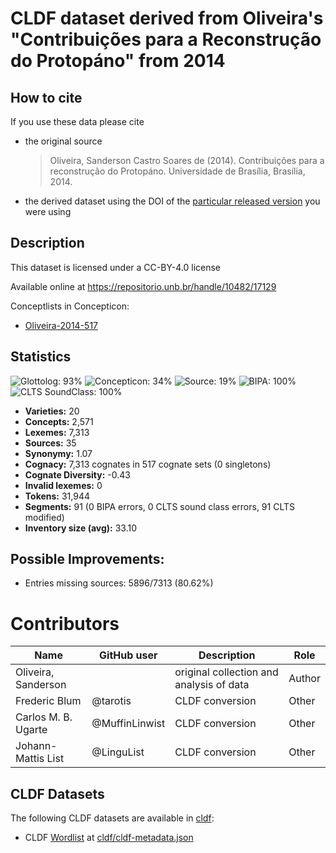 # CLDF dataset derived from Oliveira's "Contribuições para a Reconstrução do Protopáno" from 2014

## How to cite

If you use these data please cite
- the original source
  > Oliveira, Sanderson Castro Soares de (2014). Contribuições para a reconstrução do Protopáno. Universidade de Brasília, Brasília, 2014.
- the derived dataset using the DOI of the [particular released version](../../releases/) you were using

## Description


This dataset is licensed under a CC-BY-4.0 license

Available online at https://repositorio.unb.br/handle/10482/17129


Conceptlists in Concepticon:
- [Oliveira-2014-517](https://concepticon.clld.org/contributions/Oliveira-2014-517)
## Statistics


![Glottolog: 93%](https://img.shields.io/badge/Glottolog-93%25-green.svg "Glottolog: 93%")
![Concepticon: 34%](https://img.shields.io/badge/Concepticon-34%25-red.svg "Concepticon: 34%")
![Source: 19%](https://img.shields.io/badge/Source-19%25-red.svg "Source: 19%")
![BIPA: 100%](https://img.shields.io/badge/BIPA-100%25-brightgreen.svg "BIPA: 100%")
![CLTS SoundClass: 100%](https://img.shields.io/badge/CLTS%20SoundClass-100%25-brightgreen.svg "CLTS SoundClass: 100%")

- **Varieties:** 20
- **Concepts:** 2,571
- **Lexemes:** 7,313
- **Sources:** 35
- **Synonymy:** 1.07
- **Cognacy:** 7,313 cognates in 517 cognate sets (0 singletons)
- **Cognate Diversity:** -0.43
- **Invalid lexemes:** 0
- **Tokens:** 31,944
- **Segments:** 91 (0 BIPA errors, 0 CLTS sound class errors, 91 CLTS modified)
- **Inventory size (avg):** 33.10

## Possible Improvements:



- Entries missing sources: 5896/7313 (80.62%)

# Contributors

Name | GitHub user | Description | Role |
--- | --- | --- | --- |
Oliveira, Sanderson  | | original collection and analysis of data | Author
Frederic Blum | @tarotis | CLDF conversion | Other
Carlos M. B. Ugarte | @MuffinLinwist | CLDF conversion | Other
Johann-Mattis List | @LinguList| CLDF conversion | Other




## CLDF Datasets

The following CLDF datasets are available in [cldf](cldf):

- CLDF [Wordlist](https://github.com/cldf/cldf/tree/master/modules/Wordlist) at [cldf/cldf-metadata.json](cldf/cldf-metadata.json)